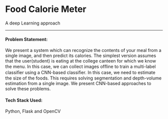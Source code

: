 # Food Calorie Meter
A deep Learning approach<hr>

<h4>Problem Statement:</h4>
We present a system which can recognize the contents of your meal from a single image, and then predict its calories. The simplest version assumes that the user(student) is eating at the college canteen for which we know the menu. In this case, we can collect images ofﬂine to train a multi-label classiﬁer  using a CNN-based classiﬁer.
In this case, we need to estimate the size of the foods. This requires solving segmentation and depth-volume estimation from a single image. We present CNN-based approaches to solve these problems.

<h4>Tech Stack Used:</h4>
Python, Flask and OpenCV
